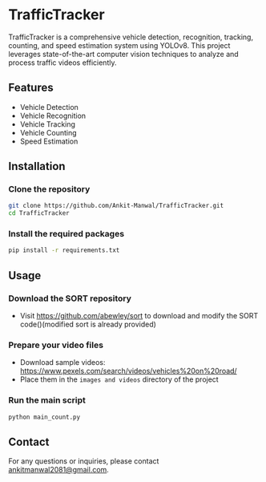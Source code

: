 # TrafficTracker

TrafficTracker is a comprehensive vehicle detection, recognition, tracking, counting, and speed estimation system using YOLOv8. This project leverages state-of-the-art computer vision techniques to analyze and process traffic videos efficiently.

## Features
- Vehicle Detection
- Vehicle Recognition
- Vehicle Tracking
- Vehicle Counting
- Speed Estimation


## Installation

### Clone the repository
```bash
git clone https://github.com/Ankit-Manwal/TrafficTracker.git
cd TrafficTracker
```

### Install the required packages
```bash
pip install -r requirements.txt
```

## Usage
### Download the SORT repository
- Visit https://github.com/abewley/sort to download and modify the SORT code()(modified sort is already provided)

### Prepare your video files
- Download sample videos: https://www.pexels.com/search/videos/vehicles%20on%20road/
- Place them in the `images and videos` directory of the project

### Run the main script
```bash
python main_count.py
```

## Contact
For any questions or inquiries, please contact ankitmanwal2081@gmail.com.
